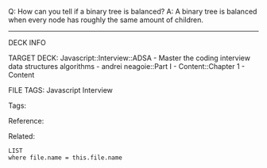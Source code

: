 Q: How can you tell if a binary tree is balanced?
A: A binary tree is balanced when every node has roughly the same amount of children.
<!--ID: 1689972344576-->



---

DECK INFO

TARGET DECK: Javascript::Interview::ADSA - Master the coding interview data structures algorithms - andrei neagoie::Part I - Content::Chapter 1 - Content

FILE TAGS: Javascript Interview

Tags:

Reference:

Related:

```dataview
LIST
where file.name = this.file.name
```
